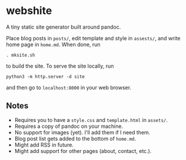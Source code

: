 # webshite

A tiny static site generator built around pandoc.

Place blog posts in `posts/`, edit template and style in `assests/`, and write home page in `home.md`. When done, run

```
. mksite.sh
```

to build the site. To serve the site locally, run

```
python3 -m http.server -d site
```

and then go to `localhost:8000` in your web browser.

## Notes
- Requires you to have a `style.css` and `template.html` in `assets/`.
- Requires a copy of pandoc on your machine.
- No support for images (yet). I'll add them if I need them.
- Blog post list gets added to the bottom of `home.md`.
- Might add RSS in future.
- Might add support for other pages (about, contact, etc.).
